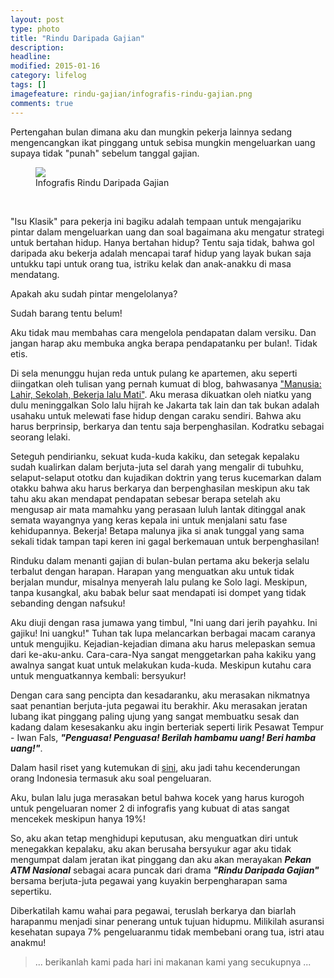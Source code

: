 ```yaml
---
layout: post
type: photo
title: "Rindu Daripada Gajian"
description: 
headline: 
modified: 2015-01-16
category: lifelog
tags: []
imagefeature: rindu-gajian/infografis-rindu-gajian.png
comments: true
---
```


Pertengahan bulan dimana aku dan mungkin pekerja lainnya sedang mengencangkan ikat pinggang untuk sebisa mungkin mengeluarkan uang supaya tidak "punah" sebelum tanggal gajian.

<figure>
	<a href="{{ site.url }}/images/rindu-gajian/infografis-rindu-gajian.png"><img src="{{ site.url }}/images/rindu-gajian/infografis-rindu-gajian.png"></a>
	<figcaption>Infografis Rindu Daripada Gajian</figcaption>
</figure>

<br />

"Isu Klasik" para pekerja ini bagiku adalah tempaan untuk mengajariku pintar dalam mengeluarkan uang dan soal bagaimana aku mengatur strategi untuk bertahan hidup. Hanya bertahan hidup? Tentu saja tidak, bahwa gol daripada aku bekerja adalah mencapai taraf hidup yang layak bukan saja untukku tapi untuk orang tua, istriku kelak dan anak-anakku di masa mendatang. 

Apakah aku sudah pintar mengelolanya?

Sudah barang tentu belum!

Aku tidak mau membahas cara mengelola pendapatan dalam versiku. Dan jangan harap aku membuka angka berapa pendapatanku per bulan!. Tidak etis.

Di sela menunggu hujan reda untuk pulang ke apartemen, aku seperti diingatkan oleh tulisan yang pernah kumuat di blog, bahwasanya ["Manusia: Lahir, Sekolah, Bekerja lalu Mati"](http://andreanisme.net/manusia-lahir-sekolah-bekerja-dan-mati-sebuah-catatan/). Aku merasa dikuatkan oleh niatku yang dulu meninggalkan Solo lalu hijrah ke Jakarta tak lain dan tak bukan adalah usahaku untuk melewati fase hidup dengan caraku sendiri. Bahwa aku harus berprinsip, berkarya dan tentu saja berpenghasilan. Kodratku sebagai seorang lelaki. 

Seteguh pendirianku, sekuat kuda-kuda kakiku, dan setegak kepalaku sudah kualirkan dalam berjuta-juta sel darah yang mengalir di tubuhku, selaput-selaput ototku dan kujadikan doktrin yang terus kucemarkan dalam otakku bahwa aku harus berkarya dan berpenghasilan meskipun aku tak tahu aku akan mendapat pendapatan sebesar berapa setelah aku mengusap air mata mamahku yang perasaan luluh lantak ditinggal anak semata wayangnya yang keras kepala ini untuk menjalani satu fase kehidupannya. Bekerja! Betapa malunya jika si anak tunggal yang sama sekali tidak tampan tapi keren ini gagal berkemauan untuk berpenghasilan!

Rinduku dalam menanti gajian di bulan-bulan pertama aku bekerja selalu terbalut dengan harapan. Harapan yang menguatkan aku untuk tidak berjalan mundur, misalnya menyerah lalu pulang ke Solo lagi. Meskipun, tanpa kusangkal, aku babak belur saat mendapati isi dompet yang tidak sebanding dengan nafsuku! 

Aku diuji dengan rasa jumawa yang timbul, "Ini uang dari jerih payahku. Ini gajiku! Ini uangku!" Tuhan tak lupa melancarkan berbagai macam caranya untuk mengujiku. Kejadian-kejadian dimana aku harus melepaskan semua dari ke-aku-anku. Cara-cara-Nya sangat menggetarkan paha kakiku yang awalnya sangat kuat untuk melakukan kuda-kuda. Meskipun kutahu cara untuk menguatkannya kembali: bersyukur!

Dengan cara sang pencipta dan kesadaranku, aku merasakan nikmatnya saat penantian berjuta-juta pegawai itu berakhir. Aku merasakan jeratan lubang ikat pinggang paling ujung yang sangat membuatku sesak dan kadang dalam kesesakanku aku ingin berteriak seperti lirik Pesawat Tempur - Iwan Fals, ***"Penguasa! Penguasa! Berilah hambamu uang! Beri hamba uang!"***.

Dalam hasil riset yang kutemukan di [sini](https://www.ipotnews.com/index.php?%20%20jdl=Makanan_Dan_Minuman__Pengeluaran_Terbesar_Masyarakat_I%20%20ndonesia__Kadence&level2=newsandopinion&id=2546874&img=lev%20%20el1_topnews_4#.VLk2gIqUfXE), aku jadi tahu kecenderungan orang Indonesia termasuk aku soal pengeluaran. 

Aku, bulan lalu juga merasakan betul bahwa kocek yang harus kurogoh untuk pengeluaran nomer 2 di infografis yang kubuat di atas sangat mencekek meskipun hanya 19%!

So, aku akan tetap menghidupi keputusan, aku menguatkan diri untuk menegakkan kepalaku, aku akan berusaha bersyukur agar aku tidak mengumpat dalam jeratan ikat pinggang dan aku akan merayakan ***Pekan ATM Nasional*** sebagai acara puncak dari drama ***"Rindu Daripada Gajian"*** bersama berjuta-juta pegawai yang kuyakin berpengharapan sama sepertiku.

Diberkatilah kamu wahai para pegawai, teruslah berkarya dan biarlah harapanmu menjadi sinar penerang untuk tujuan hidupmu. Milikilah asuransi kesehatan supaya 7% pengeluaranmu tidak membebani orang tua, istri atau anakmu!

>... berikanlah kami pada hari ini makanan kami yang secukupnya ... <br />





